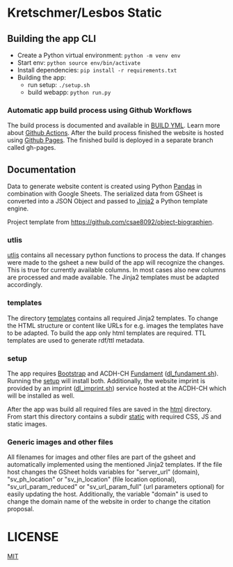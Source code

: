 # Kretschmer/Lesbos Static

## Building the app CLI

* Create a Python virtual environment:
`python -m venv env`
* Start env:
`python source env/bin/activate`
* Install dependencies:
`pip install -r requirements.txt`
* Building the app:
    * run setup:
    `./setup.sh`
    * build webapp:
    `python run.py`

### Automatic app build process using Github Workflows
The build process is documented and available in [BUILD YML](https://github.com/acdh-oeaw/kretschmer-static-py/blob/master/.github/workflows/build.yml).
Learn more about [Github Actions](https://docs.github.com/en/actions).
After the build process finished the website is hosted using [Github Pages](https://pages.github.com/). The finished build is deployed in a separate branch called gh-pages.

## Documentation

Data to generate website content is created using Python [Pandas](https://pandas.pydata.org/) in combination with Google Sheets.
The serialized data from GSheet is converted into a JSON Object and passed to [Jinja2](https://jinja.palletsprojects.com/en/3.1.x/) a Python template engine.

Project template from https://github.com/csae8092/object-biographien.

### utlis

[utlis](https://github.com/acdh-oeaw/kretschmer-static-py/blob/master/utils.py) contains all necessary python functions to process the data. If changes were made to the gsheet a new build of the app will recognize the changes.
This is true for currently available columns. In most cases also new columns are processed and made available. The Jinja2 templates must be adapted accordingly.

### templates

The directory [templates](https://github.com/acdh-oeaw/kretschmer-static-py/tree/master/templates) contains all required Jinja2 templates. To change the HTML structure or content like URLs for e.g. images the templates have to be adapted.
To build the app only html templates are required. TTL templates are used to generate rdf/ttl metadata.

### setup

The app requires [Bootstrap](https://getbootstrap.com/) and ACDH-CH [Fundament](https://github.com/acdh-oeaw/fundament) ([dl_fundament.sh](https://github.com/acdh-oeaw/kretschmer-static-py/blob/master/dl_fundament.sh)). Running the [setup](https://github.com/acdh-oeaw/kretschmer-static-py/blob/master/setup.sh) will install both. Additionally, the website imprint is provided by an imprint ([dl_imprint.sh](https://github.com/acdh-oeaw/kretschmer-static-py/blob/master/dl_imprint.sh)) service hosted at the ACDH-CH which will be installed as well.

After the app was build all required files are saved in the [html](https://github.com/acdh-oeaw/kretschmer-static-py/tree/master/html) directory. From start this directory contains a subdir [static](https://github.com/acdh-oeaw/kretschmer-static-py/tree/master/html/static) with required CSS, JS and static images.

### Generic images and other files

All filenames for images and other files are part of the gsheet and automatically implemented using the mentioned Jinja2 templates.
If the file host changes the GSheet holds variables for "server_url" (domain), "sv_ph_location" or "sv_jn_location" (file location optional), "sv_url_param_reduced" or "sv_url_param_full" (url parameters optional) for easily updating the host.
Additionally, the variable "domain" is used to change the domain name of the website in order to change the citation proposal.

# LICENSE

[MIT](https://github.com/acdh-oeaw/kretschmer-static-py/blob/master/LICENSE)
